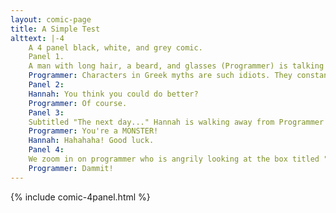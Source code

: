 ```yaml
---
layout: comic-page
title: A Simple Test
alttext: |-4 
    A 4 panel black, white, and grey comic.
    Panel 1.
    A man with long hair, a beard, and glasses (Programmer) is talking to a woman with glasses and a ponytail (Hannah) in an office. Hannah is looking thoughtful.
    Programmer: Characters in Greek myths are such idiots. They constantly fail the simplest of trials. Don't open this box. Don't look behind you. Easy stuff.
    Panel 2:
    Hannah: You think you could do better?
    Programmer: Of course.
    Panel 3:
    Subtitled "The next day..." Hannah is walking away from Programmer who is holding a box.
    Programmer: You're a MONSTER!
    Hannah: Hahahaha! Good luck.
    Panel 4:
    We zoom in on programmer who is angrily looking at the box titled "Pandora Cookies. Forbiddenly Delicious."
    Programmer: Dammit!
---
```

{% include comic-4panel.html %}